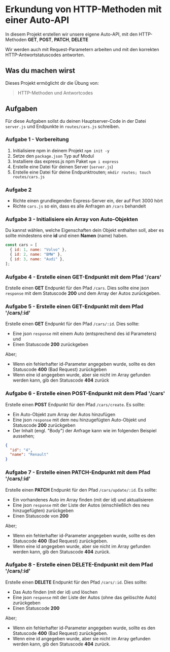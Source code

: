 # Erkundung von HTTP-Methoden mit einer Auto-API

In diesem Projekt erstellen wir unsere eigene Auto-API, mit den HTTP-Methoden **GET**, **POST**, **PATCH**, **DELETE**

Wir werden auch mit Request-Parametern arbeiten und mit den korrekten HTTP-Antwortstatuscodes antworten.

## Was du machen wirst

Dieses Projekt ermöglicht dir die Übung von:

> HTTP-Methoden und Antwortcodes

## Aufgaben

Für diese Aufgaben sollst du deinen Hauptserver-Code in der Datei `server.js` und Endpunkte in `routes/cars.js` schreiben.

### Aufgabe 1 - Vorbereitung

1. Initialisiere npm in deinem Projekt
   `npm init -y`
2. Setze den `package.json` Typ auf Modul
3. Installiere das express.js npm Paket
   `npm i express`
4. Erstelle eine Datei für deinen Server (`server.js`)
5. Erstelle eine Datei für deine Endpunktrouten; `mkdir routes; touch routes/cars.js`

### Aufgabe 2 

- Richte einen grundlegenden Express-Server ein, der auf Port 3000 hört
- Richte `cars.js` so ein, dass es alle Anfragen an `/cars` behandelt

### Aufgabe 3 - Initialisiere ein Array von Auto-Objekten

Du kannst wählen, welche Eigenschaften dein Objekt enthalten soll, aber es sollte mindestens eine **id** und einen **Namen** (name) haben.

```javascript
const cars = [
  { id: 1, name: "Volvo" },
  { id: 2, name: "BMW" },
  { id: 3, name: "Audi" },
];
```

### Aufgabe 4 - Erstelle einen GET-Endpunkt mit dem Pfad '/cars'

Erstelle einen **GET** Endpunkt für den Pfad `/cars`. Dies sollte eine json `response` mit dem Statuscode **200** und dem Array der Autos zurückgeben.

### Aufgabe 5 - Erstelle einen GET-Endpunkt mit dem Pfad '/cars/:id'

Erstelle einen **GET** Endpunkt für den Pfad `/cars/:id`. Dies sollte:

- Eine json `response` mit einem Auto (entsprechend des id Parameters) und
- Einen Statuscode **200** zurückgeben

Aber;

- Wenn ein fehlerhafter id-Parameter angegeben wurde, sollte es den Statuscode **400** (Bad Request) zurückgeben
- Wenn eine id angegeben wurde, aber sie nicht im Array gefunden werden kann, gib den Statuscode **404** zurück

### Aufgabe 6 - Erstelle einen POST-Endpunkt mit dem Pfad '/cars'

Erstelle einen **POST** Endpunkt für den Pfad `/cars/create`. Es sollte:

- Ein Auto-Objekt zum Array der Autos hinzufügen
- Eine json `response` mit dem neu hinzugefügten Auto-Objekt und Statuscode **200** zurückgeben
- Der Inhalt (engl. "Body") der Anfrage kann wie im folgenden Beispiel aussehen;

```json
{
  "id": "4",
  "name": "Renault"
}
```

### Aufgabe 7 - Erstelle einen PATCH-Endpunkt mit dem Pfad '/cars/:id'

Erstelle einen **PATCH** Endpunkt für den Pfad `/cars/update/:id`. Es sollte:

- Ein vorhandenes Auto im Array finden (mit der id) und aktualisieren
- Eine json `response` mit der Liste der Autos (einschließlich des neu hinzugefügten) zurückgeben
- Einen Statuscode von **200**

Aber;

- Wenn ein fehlerhafter id-Parameter angegeben wurde, sollte es den Statuscode **400** (Bad Request) zurückgeben.
- Wenn eine id angegeben wurde, aber sie nicht im Array gefunden werden kann, gib den Statuscode **404** zurück.

### Aufgabe 8 - Erstelle einen DELETE-Endpunkt mit dem Pfad '/cars/:id'

Erstelle einen **DELETE** Endpunkt für den Pfad `/cars/:id`. Dies sollte:

- Das Auto finden (mit der id) und löschen
- Eine json `response` mit der Liste der Autos (ohne das gelöschte Auto) zurückgeben
- Einen Statuscode **200**

Aber;

- Wenn ein fehlerhafter id-Parameter angegeben wurde, sollte es den Statuscode **400** (Bad Request) zurückgeben.
- Wenn eine id angegeben wurde, aber sie nicht im Array gefunden werden kann, gib den Statuscode **404** zurück.
